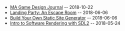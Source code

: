 
+ [MA Game Design Journal](ma_journal.html) -- 2018-10-22
+ [Landing Party: An Escape Room](landing_party.html) -- 2018-06-06
+ [Build Your Own Static Site Generator](static_site.html) -- 2018-06-06
+ [Intro to Software Rendering with SDL2](soft_render_sdl2.html) -- 2018-05-24
